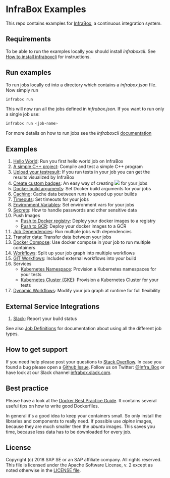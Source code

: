 # InfraBox Examples
This repo contains examples for [InfraBox](https://github.com/SAP/InfraBox), a continuous integration system.

## Requirements

To be able to run the examples locally you should install *infraboxcli*. See
[How to install infraboxcli](https://github.com/SAP/InfraBox-cli) for instructions.

## Run examples
To run jobs locally cd into a directory which contains a *infrabox.json* file.
Now simply run

```bash
infrabox run
```

This will now run all the jobs defined in *infrabox.json*. If you want to run only a single job use:

```bash
infrabox run <job-name>
```

For more details on how to run jobs see the *infraboxcli* [documentation](https://github.com/SAP/InfraBox-cli)

## Examples

1. [Hello World](/hello_world): Run you first hello world job on InfraBox
2. [A simple C++ project](/cpp_example): Compile and test a simple C++ program
3. [Upload your testresult](/upload_testresult): If you run tests in your job you can get the results visualized by InfraBox
4. [Create custom badges](/badges): An easy way of creating <img src="https://img.shields.io/badge/custom-badges-green.svg"> for your jobs
5. [Docker build arguments](/build_arguments): Set Docker build arguments for your jobs
6. [Caching](/caching): Cache data between runs to speed up your builds
7. [Timeouts](/timeout): Set timeouts for your jobs
8. [Environment Variables](/environment_vars): Set environment vars for your jobs
9. [Secrets](/secrets): How to handle passwords and other sensitive data
10. Push Images
    - [Push to Docker registry](/deploy): Deploy your docker images to a registry
    - [Push to GCR](/deploy): Deploy your docker images to a GCR
11. [Job Dependencies](/dependencies): Run multiple jobs with dependencies
12. [Transfer data](/transfer_data): Transfer data between your jobs
13. [Docker Compose](/docker_compose): Use docker compose in your job to run multiple containers
13. [Workflows](/workflows): Split up your job graph into multiple workflows
14. [GIT Workflows](/git_workflows): Included external workflows into your build
15. Services
    - [Kubernetes Namespace](/service_namespace): Provision a Kubernetes namespaces for your tests
    - [Kubernetes Cluster (GKE)](/service_gke): Provision a Kubernetes Cluster for your tests
16. [Dynamic Workflows](/dynamic_workflows): Modify your job graph at runtime for full flexibility

## External Service Integrations
1. [Slack](/slack): Report your build status

See also [Job Definitions](https://github.com/SAP/InfraBox/blob/master/docs/doc.md) for documentation about using all the different job types.

## How to get support
If you need help please post your questions to [Stack Overflow](https://stackoverflow.com/questions/tagged/infrabox).
In case you found a bug please open a [Github Issue](https://github.com/SAP/InfraBox/issues).
Follow us on Twitter: [@Infra_Box](https://twitter.com/Infra_Box) or have look at our Slack channel [infrabox.slack.com](https://infrabox.slack.com/).

## Best practice
Please have a look at the [Docker Best Practice Guide](https://docs.docker.com/engine/userguide/eng-image/dockerfile_best-practices/).
It contains several useful tips on how to write good Dockerfiles.

In general it's a good idea to keep your containers small. So only install the
libraries and components to really need. If possible use _alpine_ images, because
they are much smaller then the _ubuntu_ images. This saves you time, because less
data has to be downloaded for every job.

## License
Copyright (c) 2018 SAP SE or an SAP affiliate company. All rights reserved.
This file is licensed under the Apache Software License, v. 2 except as noted otherwise in the [LICENSE file](LICENSE).
